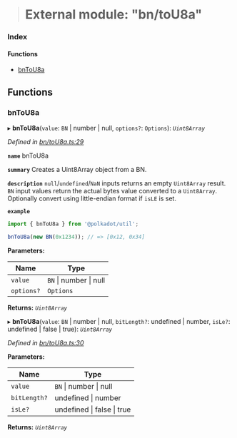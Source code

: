 > # External module: "bn/toU8a"

### Index

#### Functions

* [bnToU8a](_bn_tou8a_.md#bntou8a)

## Functions

###  bnToU8a

▸ **bnToU8a**(`value`: `BN` | number | null, `options?`: `Options`): *`Uint8Array`*

*Defined in [bn/toU8a.ts:29](https://github.com/polkadot-js/common/blob/fcdec01/packages/util/src/bn/toU8a.ts#L29)*

**`name`** bnToU8a

**`summary`** Creates a Uint8Array object from a BN.

**`description`** 
`null`/`undefined`/`NaN` inputs returns an empty `Uint8Array` result. `BN` input values return the actual bytes value converted to a `Uint8Array`. Optionally convert using little-endian format if `isLE` is set.

**`example`** 
<BR>

```javascript
import { bnToU8a } from '@polkadot/util';

bnToU8a(new BN(0x1234)); // => [0x12, 0x34]
```

**Parameters:**

Name | Type |
------ | ------ |
`value` | `BN` \| number \| null |
`options?` | `Options` |

**Returns:** *`Uint8Array`*

▸ **bnToU8a**(`value`: `BN` | number | null, `bitLength?`: undefined | number, `isLe?`: undefined | false | true): *`Uint8Array`*

*Defined in [bn/toU8a.ts:30](https://github.com/polkadot-js/common/blob/fcdec01/packages/util/src/bn/toU8a.ts#L30)*

**Parameters:**

Name | Type |
------ | ------ |
`value` | `BN` \| number \| null |
`bitLength?` | undefined \| number |
`isLe?` | undefined \| false \| true |

**Returns:** *`Uint8Array`*